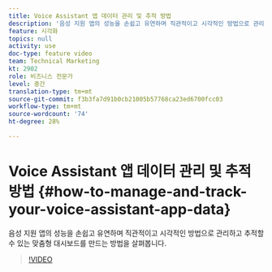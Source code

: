 ```yaml
---
title: Voice Assistant 앱 데이터 관리 및 추적 방법
description: '음성 지원 앱의 성능을 손쉽고 유연하며 직관적이고 시각적인 방법으로 관리하고 추적할 수 있는 맞춤형 대시보드를 만드는 방법을 살펴봅니다. '
feature: 시각화
topics: null
activity: use
doc-type: feature video
team: Technical Marketing
kt: 2902
role: 비즈니스 전문가
level: 중간
translation-type: tm+mt
source-git-commit: f3b3fa7d91b0cb21005b57768ca23ed6700fcc03
workflow-type: tm+mt
source-wordcount: '74'
ht-degree: 28%

---
```



# Voice Assistant 앱 데이터 관리 및 추적 방법 {#how-to-manage-and-track-your-voice-assistant-app-data}

음성 지원 앱의 성능을 손쉽고 유연하며 직관적이고 시각적인 방법으로 관리하고 추적할 수 있는 맞춤형 대시보드를 만드는 방법을 살펴봅니다.

>[!VIDEO](https://video.tv.adobe.com/v/27224/?quality=9)
